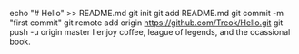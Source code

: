 echo "# Hello" >> README.md
  git init
  git add README.md
  git commit -m "first commit"
  git remote add origin https://github.com/Treok/Hello.git
  git push -u origin master
  I enjoy coffee, league of legends, and the ocassional book.
